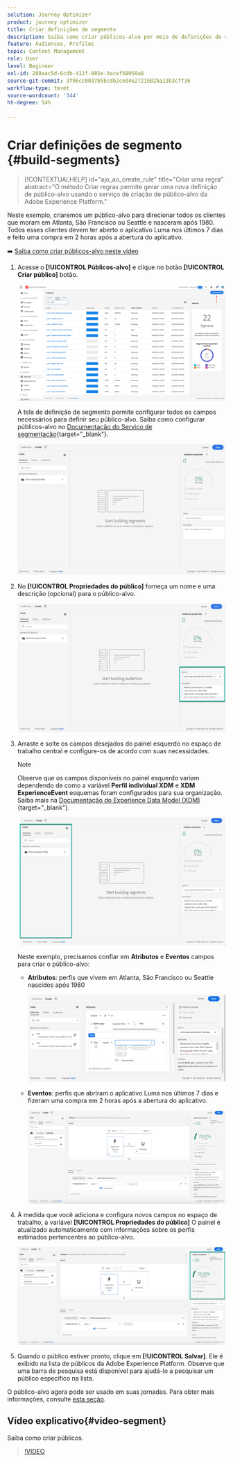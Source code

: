 ```yaml
---
solution: Journey Optimizer
product: journey optimizer
title: Criar definições de segmento
description: Saiba como criar públicos-alvo por meio de definições de segmento
feature: Audiences, Profiles
topic: Content Management
role: User
level: Beginner
exl-id: 289aac5d-6cdb-411f-985e-3acef58050a8
source-git-commit: 3f96cc0037b5bcdb2ce94e2721b02ba13b3cff36
workflow-type: tm+mt
source-wordcount: '344'
ht-degree: 14%

---
```


# Criar definições de segmento {#build-segments}

>[!CONTEXTUALHELP]
>id="ajo_ao_create_rule"
>title="Criar uma regra"
>abstract="O método Criar regras permite gerar uma nova definição de público-alvo usando o serviço de criação de público-alvo da Adobe Experience Platform."

Neste exemplo, criaremos um público-alvo para direcionar todos os clientes que moram em Atlanta, São Francisco ou Seattle e nasceram após 1980. Todos esses clientes devem ter aberto o aplicativo Luma nos últimos 7 dias e feito uma compra em 2 horas após a abertura do aplicativo.

➡️ [Saiba como criar públicos-alvo neste vídeo](#video-segment)

1. Acesse o **[!UICONTROL Públicos-alvo]** e clique no botão **[!UICONTROL Criar público]** botão.

   ![](assets/create-segment.png)

   A tela de definição de segmento permite configurar todos os campos necessários para definir seu público-alvo. Saiba como configurar públicos-alvo no [Documentação do Serviço de segmentação](https://experienceleague.adobe.com/docs/experience-platform/segmentation/ui/overview.html?lang=pt-BR){target="_blank"}.

   ![](assets/segment-builder.png)

1. No **[!UICONTROL Propriedades do público]** forneça um nome e uma descrição (opcional) para o público-alvo.

   ![](assets/segment-properties.png)

1. Arraste e solte os campos desejados do painel esquerdo no espaço de trabalho central e configure-os de acordo com suas necessidades.

   >[!NOTE]
   >
   >Observe que os campos disponíveis no painel esquerdo variam dependendo de como a variável **Perfil individual XDM** e **XDM ExperienceEvent** esquemas foram configurados para sua organização.  Saiba mais na [Documentação do Experience Data Model (XDM)](https://experienceleague.adobe.com/docs/experience-platform/xdm/home.html?lang=pt-BR){target="_blank"}.

   ![](assets/drag-fields.png)

   Neste exemplo, precisamos confiar em **Atributos** e **Eventos** campos para criar o público-alvo:

   * **Atributos**: perfis que vivem em Atlanta, São Francisco ou Seattle nascidos após 1980

     ![](assets/add-attributes.png)

   * **Eventos**: perfis que abriram o aplicativo Luma nos últimos 7 dias e fizeram uma compra em 2 horas após a abertura do aplicativo.

     ![](assets/add-events.png)

1. À medida que você adiciona e configura novos campos no espaço de trabalho, a variável **[!UICONTROL Propriedades do público]** O painel é atualizado automaticamente com informações sobre os perfis estimados pertencentes ao público-alvo.

   ![](assets/segment-estimate.png)

1. Quando o público estiver pronto, clique em **[!UICONTROL Salvar]**. Ele é exibido na lista de públicos da Adobe Experience Platform. Observe que uma barra de pesquisa está disponível para ajudá-lo a pesquisar um público específico na lista.

O público-alvo agora pode ser usado em suas jornadas. Para obter mais informações, consulte [esta seção](../audience/about-audiences.md).

## Vídeo explicativo{#video-segment}

Saiba como criar públicos.

>[!VIDEO](https://video.tv.adobe.com/v/334281?quality=12)
